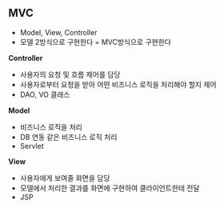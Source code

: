 ## MVC

- Model, View, Controller
- 모델 2방식으로 구현한다 = MVC방식으로 구현한다

**Controller**

- 사용자의 요청 및 흐름 제어를 담당
- 사용자로부터 요청을 받아 어떤 비즈니스 로직을 처리해야 할지 제어
- DAO, VO 클래스

**Model**

- 비즈니스 로직을 처리
- DB 연동 같은 비즈니스 로직 처리
- Servlet

**View**

- 사용자에게 보여줄 화면을 담당
- 모델에서 처리한 결과를 화면에 구현하여 클라이언트한테 전달
- JSP
